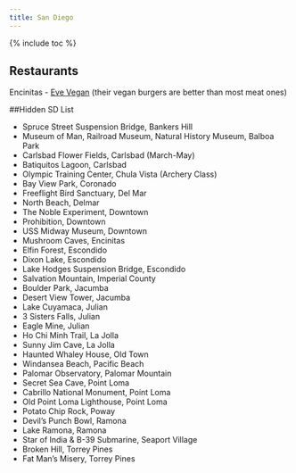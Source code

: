 ```yaml
---
title: San Diego
---
```


{% include toc %}



## Restaurants
Encinitas - [Eve Vegan](https://www.yelp.com/biz/eve-encinitas-encinitas) (their vegan burgers are better than most meat ones)

##Hidden SD List
- Spruce Street Suspension Bridge, Bankers Hill
- Museum of Man, Railroad Museum, Natural History Museum, Balboa Park
- Carlsbad Flower Fields, Carlsbad (March-May)
- Batiquitos Lagoon, Carlsbad
- Olympic Training Center, Chula Vista (Archery Class)
- Bay View Park, Coronado
- Freeflight Bird Sanctuary, Del Mar
- North Beach, Delmar
- The Noble Experiment, Downtown
- Prohibition, Downtown
- USS Midway Museum, Downtown
- Mushroom Caves, Encinitas
- Elfin Forest, Escondido
- Dixon Lake, Escondido
- Lake Hodges Suspension Bridge, Escondido
- Salvation Mountain, Imperial County
- Boulder Park, Jacumba
- Desert View Tower, Jacumba
- Lake Cuyamaca, Julian
- 3 Sisters Falls, Julian
- Eagle Mine, Julian
- Ho Chi Minh Trail, La Jolla
- Sunny Jim Cave, La Jolla
- Haunted Whaley House, Old Town
- Windansea Beach, Pacific Beach
- Palomar Observatory, Palomar Mountain
- Secret Sea Cave, Point Loma
- Cabrillo National Monument, Point Loma
- Old Point Loma Lighthouse, Point Loma
- Potato Chip Rock, Poway
- Devil’s Punch Bowl, Ramona
- Lake Ramona, Ramona
- Star of India & B-39 Submarine, Seaport Village
- Broken Hill, Torrey Pines
- Fat Man’s Misery, Torrey Pines
